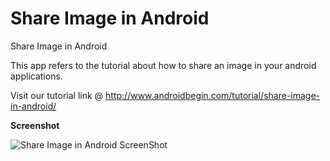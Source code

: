 Share Image in Android
============================================

Share Image in Android

This app refers to the tutorial about how to share an image in your android applications. 

Visit our tutorial link @ http://www.androidbegin.com/tutorial/share-image-in-android/

**Screenshot**

![Share Image in Android ScreenShot](http://www.androidbegin.com/wp-content/uploads/2012/09/Share-Image-Tutorial-ScreenShots.png)
